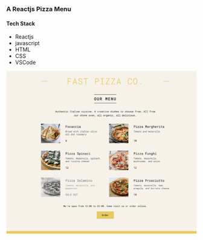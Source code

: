 ### A Reactjs Pizza Menu

#### Tech Stack
- Reactjs
- javascript
- HTML
- CSS
- VSCode

<img src="https://github.com/venkata-naveen-varma/pizza-menu/blob/main/public/output.png?raw=true"/>

